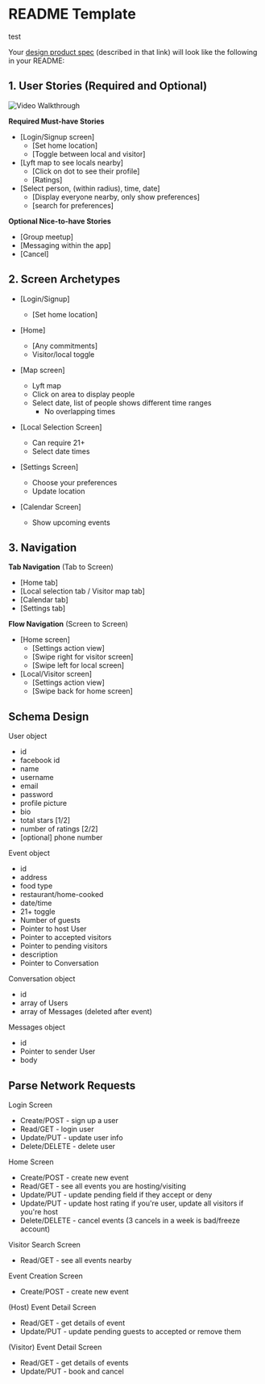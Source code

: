 
# README Template

test

Your [design product spec](https://hackmd.io/s/H1wGpVUh7) (described in that link) will look like the following in your README:

## 1. User Stories (Required and Optional)

<img src='https://user-images.githubusercontent.com/32419895/62902494-a793fd00-bd14-11e9-8f4f-1ba59122ea79.gif' title='Video Walkthrough' width='' alt='Video Walkthrough' />

**Required Must-have Stories**

 * [Login/Signup screen]
   * [Set home location]
   * [Toggle between local and visitor]
 * [Lyft map to see locals nearby]
   * [Click on dot to see their profile]
   * [Ratings]
 * [Select person, (within radius), time, date]
    * [Display everyone nearby, only show preferences]
    * [search for preferences]

**Optional Nice-to-have Stories**

 * [Group meetup]
 * [Messaging within the app]
 * [Cancel]

## 2. Screen Archetypes

 * [Login/Signup]
   * [Set home location]

 * [Home]
   * [Any commitments]
   * Visitor/local toggle
   
 * [Map screen]
   * Lyft map
   * Click on area to display people
   * Select date, list of people shows different time ranges
     * No overlapping times 

 * [Local Selection Screen]
   * Can require 21+
   * Select date times

 * [Settings Screen]
   * Choose your preferences
   * Update location

 * [Calendar Screen]
   * Show upcoming events

## 3. Navigation

**Tab Navigation** (Tab to Screen)

 * [Home tab]
 * [Local selection tab / Visitor map tab]
 * [Calendar tab]
 * [Settings tab]

**Flow Navigation** (Screen to Screen)

 * [Home screen]
   * [Settings action view]
   * [Swipe right for visitor screen]
   * [Swipe left for local screen]
 * [Local/Visitor screen]
   * [Settings action view]
   * [Swipe back for home screen]


## Schema Design

User object
  - id
  - facebook id
  - name
  - username
  - email
  - password
  - profile picture
  - bio
  - total stars [1/2]
  - number of ratings [2/2]
  - [optional] phone number

Event object
  - id
  - address
  - food type
  - restaurant/home-cooked
  - date/time
  - 21+ toggle
  - Number of guests
  - Pointer to host User
  - Pointer to accepted visitors
  - Pointer to pending visitors
  - description
  - Pointer to Conversation

Conversation object
  - id
  - array of Users
  - array of Messages
  (deleted after event)

Messages object
  - id
  - Pointer to sender User
  - body

## Parse Network Requests

Login Screen
  - Create/POST - sign up a  user
  - Read/GET    - login user 
  - Update/PUT  - update user info
  - Delete/DELETE - delete user

Home Screen
  - Create/POST - create new event
  - Read/GET - see all events you are hosting/visiting
  - Update/PUT - update pending field if they accept or deny
  - Update/PUT - update host rating if you're user, update all visitors if you're host
  - Delete/DELETE - cancel events
  (3 cancels in a week is bad/freeze account)

Visitor Search Screen
  - Read/GET - see all events nearby

Event Creation Screen
  - Create/POST - create new event

(Host) Event Detail Screen
  - Read/GET - get details of event
  - Update/PUT - update pending guests to accepted or remove them

(Visitor) Event Detail Screen
  - Read/GET - get details of events
  - Update/PUT - book and cancel

